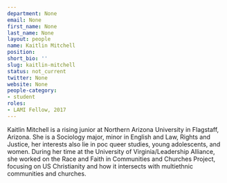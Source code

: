 ```yaml
---
department: None
email: None
first_name: None
last_name: None
layout: people
name: Kaitlin Mitchell
position:
short_bio: ''
slug: kaitlin-mitchell
status: not_current
twitter: None
website: None
people-category:
- student
roles:
- LAMI Fellow, 2017
---
```


Kaitlin Mitchell is a rising junior at Northern Arizona University in Flagstaff, Arizona. She is a Sociology major, minor in English and Law, Rights and Justice, her interests also lie in poc queer studies, young adolescents, and women. During her time at the University of Virginia/Leadership Alliance, she worked on the Race and Faith in Communities and Churches Project, focusing on US Christianity and how it intersects with multiethnic communities and churches.  




